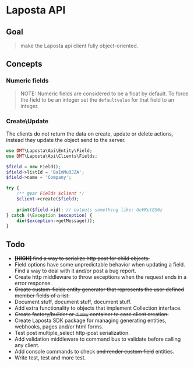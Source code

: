 # Laposta API 

## Goal

> make the Laposta api client fully object-oriented.

## Concepts

### Numeric fields

> NOTE: Numeric fields are considered to be a float by default.
> To force the field to be an integer set the `defaultvalue` for that field to an integer.

### Create\Update

The clients do not return the data on create, update or delete actions, instead 
they update the object send to the server. 

```php
use DMT\Laposta\Api\Entity\Field;
use DMT\Laposta\Api\Clients\Fields;

$field = new Field();
$field->listId = 'BaImMu3JZA';
$field->name = 'Company';

try {
    /** @var Fields $client */
    $client->create($field);
    
    print($field->id); // outputs something like: GeVKetES6z
} catch (\Exception $exception) {
    die($exception->getMessage());
}
```

## Todo

* ~~__[HIGH]__ find a way to serialize http post for child objects.~~
* Field options have some unpredictable behavior when updating a field.
  Find a way to deal with it and/or post a bug report.
* Create http middleware to throw exceptions when the request ends in a error response.
* ~~Create custom-fields entity generator that represents the user defined member fields of a list.~~
* Document stuff, document stuff, document stuff.
* Add extra functionality to objects that implement Collection interface.
* ~~Create factory/builder or `dummy` container to ease client creation.~~ 
* Create Laposta SDK package for managing generating entities, webhooks, pages and/or html forms.
* Test post multiple_select http-post serialization.
* Add validation middleware to command bus to validate before calling any client.
* Add console commands to check ~~and render custom field~~ entities.
* Write test, test and more test.
